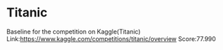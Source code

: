 # Titanic
Baseline for the competition on Kaggle(Titanic)
 Link:https://www.kaggle.com/competitions/titanic/overview
 Score:77.990
